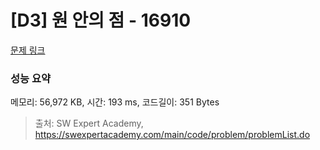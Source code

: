 # [D3] 원 안의 점 - 16910 

[문제 링크](https://swexpertacademy.com/main/code/problem/problemDetail.do?contestProbId=AYcllbDqUVgDFASR) 

### 성능 요약

메모리: 56,972 KB, 시간: 193 ms, 코드길이: 351 Bytes



> 출처: SW Expert Academy, https://swexpertacademy.com/main/code/problem/problemList.do